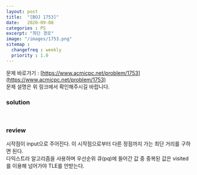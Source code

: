 ```yaml
---
layout: post
title:  "[BOJ 1753]"
date:   2020-09-08
categories : PS
excerpt: "최단 경로"
image: "/images/1753.png"
sitemap :
  changefreq : weekly
  priority : 1.0
---
```

문제 바로가기 : [https://www.acmicpc.net/problem/1753](https://www.acmicpc.net/problem/1753)<br>
문제 설명은 위 링크에서 확인해주시길 바랍니다.

### solution
<script src="https://gist.github.com/yooniversal/1411def643b90cefabf706efc2a7a266.js"></script>
<br>

### review
시작점이 input으로 주어진다. 이 시작점으로부터 다른 정점까지 가는 최단 거리를 구하면 된다.<br>
다익스트라 알고리즘을 사용하며 우선순위 큐(pq)에 들어간 값 중 중복된 값은 visited를 이용해 넘어가야 TLE를 안받는다.

<script src="https://utteranc.es/client.js"
        repo="yooniversal/blog-comments"
        issue-term="pathname"
        theme="github-light"
        crossorigin="anonymous"
        async>
</script>

